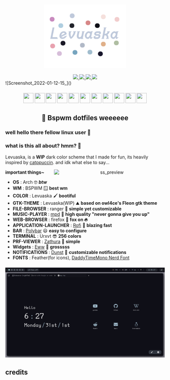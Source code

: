 <h3 align="center">
	<img src="https://github.com/saimoomedits/levuaska/blob/main/git-hub/header-or-smth.png"  height="200" alt="header"/><br/></h3>

<div align="center">
    <p></p>
    <a href="https://github.com/NickDonnOS/my-first-try-to-rice/stargazers">
        <img src="https://img.shields.io/github/stars/NickDonnOS/my-first-try-to-rice?colorA=0f0f17&colorB=%23afbea2&style=for-the-badge">
    </a>
    <a href="https://github.com/NickDonnOS/my-first-try-to-rice/network/members/">
        <img src="https://badges.pufler.dev/updated/NickDonnOS/my-first-try-to-rice?style=for-the-badge&color=e4c9af&logoColor=white&labelColor=0f0f17">
    <a href="https://github.com/NickDonnOS/my-first-try-to-rice">
    	<img src="https://img.shields.io/github/repo-size/NickDonnOS/my-first-try-to-rice?colorA=0f0f17&colorB=%23b5e8e0&label=size&style=for-the-badge">
    </a>
    <a href="https://github.com/saimoomedits/levuaska/blob/main/LICENSE">
    	<img src="https://img.shields.io/github/license/NickDonnOS/my-first-try-to-rice?colorA=0f0f17&colorB=%23d78787&style=for-the-badge&logoColor=white">
    </a>
</div>
![Screenshot_2022-01-12-15_]()

<h3 align="center">
<img src="git-hub/leoveska-colors/flamingo.png" height="32" width="32"/>    <img src="git-hub/leoveska-colors/mauve.png" height="32" width="32"/>    <img src="git-hub/leoveska-colors/pink.png" height="32" width="32"/>    <img src="git-hub/leoveska-colors/maroon.png" height="32" width="32"/>    <img src="git-hub/leoveska-colors/red.png" height="32" width="32"/>    <img src="git-hub/leoveska-colors/peach.png" height="32" width="32"/>    <img src="git-hub/leoveska-colors/yellow.png" height="32" width="32"/>    <img src="git-hub/leoveska-colors/green.png" height="32" width="32"/>    <img src="git-hub/leoveska-colors/teal.png" height="32" width="32"/>    <img src="git-hub/leoveska-colors/blue.png" height="32" width="32"/>    <img src="git-hub/leoveska-colors/sky.png" height="32" width="32"/></h3>

<h2 align="center"> 🍣 Bspwm dotfiles weeeeee</h2>

### well hello there fellow linux user 🐧

### what is this all about? hmm? 🧐
Levuaska, is a **WIP** dark color scheme that I made for fun, its heavily inspired by [catppuccin](https://github.com/catppuccin/catppuccin). and idk what else to say...
	
<p align="center">
	<img src="https://user-images.githubusercontent.com/95079552/153936713-f4008b8f-a3ff-49ea-84ae-34eafa82a36f.png" alt="ss_preview" align="right" width="350px">
	</p>
	
**important things~**
	
- **OS** : Arch 🤓 ***btw***
- **WM** : BSPWM 🪟 **best wm**
- **COLOR** : Levuaska 🖌️ **bootiful**
- **GTK-THEME** : Levuaska(WIP) ⛰️ **based on owl4ce's Fleon gtk theme**
- **FILE-BROWSER** : ranger 🦾 **simple yet customizable**
- **MUSIC-PLAYER** : [mpd](https://www.musicpd.org/) 🎵 **high quality "never gonna give you up"**
- **WEB-BROWSER** : firefox 🦊 **fox on 🔥**
- **APPLICATION-LAUNCHER** : [Rofi](https://github.com/davatorium/rofi) 🚀 **blazing fast**
- **BAR** : [Polybar](https://github.com/polybar/polybar) 😃 **easy to configure**
- **TERMINAL** : Urxvt 😎 **256 colors**
- **PRF-VIEWER** : [Zathura](https://github.com/pwmt/zathura) 📓 **simple**
- **Widgets** : [Eww](https://github.com/elkowar/eww) 🤢 **grosssss**
- **NOTIFICATIONS** : [Dunst](https://dunst-project.org/) 🔔 **customizable notifications**
- **FONTS** : Feather(for icons), [DaddyTimeMono Nerd Font](https://github.com/ryanoasis/nerd-fonts/releases/download/v2.1.0/DaddyTimeMono.zip)

<!-- ## Screenshots 🖼️ -->
<h3 align="center"><a> <img src="https://github.com/saimoomedits/levuaska/blob/main/screenshots/lev.gif?raw=true" alt="desktop" border="0"></a></h3>
<!-- <h3 align="center"><a> <img src="https://github.com/saimoomedits/levuaska/blob/main/screenshots/ss_2.png?raw=true" alt="desktop" border="0"></a></h3>
<h3 align="center"><a> <img src="https://github.com/saimoomedits/levuaska/blob/main/screenshots/ss_3.png?raw=true" alt="desktop" border="0"></a></h3>
<h3 align="center"><a> <img src="https://github.com/saimoomedits/levuaska/blob/main/screenshots/ss_4.png?raw=true" alt="desktop" border="0"></a></h3> -->


## credits

